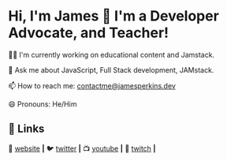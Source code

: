 
# Hi, I'm James 👋 I'm a Developer Advocate, and Teacher!


👩‍💻 I'm currently working on educational content and Jamstack.

💬 Ask me about JavaScript, Full Stack development, JAMstack.

📫 How to reach me: contactme@jamesperkins.dev

😄 Pronouns: He/Him


## 🔗 Links
🏡 [website][website] **|** 
🐦 [twitter][twitter] **|** 
📺 [youtube][youtube] **|** 
🎥 [twitch][twitch] **|** 

[website]: https://jamesperkins.dev
[twitter]: https://twitter.com/perkinsjr
[youtube]: https://youtube.com/learntocodewithjames
[twitch]: https://twitch.tv/jamesperkins
